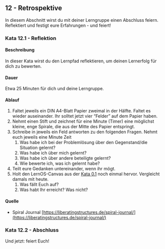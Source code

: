 ## 12 - Retrospektive

In diesem Abschnitt wirst du mit deiner Lerngruppe einen Abschluss feiern. Reflektiert und festigt eure Erfahrungen - und feiert!

### Kata 12.1 - Reflektion

#### Beschreibung

In dieser Kata wirst du den Lernpfad reflektieren, um deinen Lernerfolg für dich zu bewerten. 

#### Dauer

Etwa 25 Minuten für dich und deine Lerngruppe.

#### Ablauf

1. Faltet jeweils ein DIN A4-Blatt Papier zweimal in der Hälfte. Faltet es wieder auseinander. Ihr solltet jetzt vier “Felder” auf dem Papier haben.
2. Nehmt einen Stift und zeichnet für eine Minute (Timer) eine möglichst kleine, enge Spirale, die aus der Mitte des Papier entspringt.
3. Schreibe in jeweils ein Feld antworten zu den folgenden Fragen. Nehmt euch jeweils eine Minute Zeit
    1. Was habe ich bei der Problemlösung über den Gegenstand/die Situation gelernt?
    2. Was habe ich über mich gelernt?
    3. Was habe ich über andere beteiligte gelernt?
    4. Wie bewerte ich, was ich gelernt habe?
4. Teilt eure Gedanken untereinander, wenn ihr mögt.
5. Holt den LernOS-Canvas aus der [Kata 0.1](2-00-Lernpfad.md#kata-01---deine-pers%C3%B6nliche-lernvoraussetzung) noch einmal hervor. Vergleicht damals mit heute.
    1. Was fällt Euch auf?
    2. Was habt Ihr erreicht? Was nicht?

#### Quelle

- Spiral Journal [https://liberatingstructures.de/spiral-journal/](https://liberatingstructures.de/spiral-journal/)

### Kata 12.2 - Abschluss

Und jetzt: feiert Euch!
